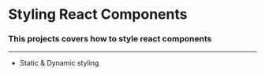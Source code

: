 # Styling React Components

### This projects covers how to style react components

<hr>

- Static & Dynamic styling
